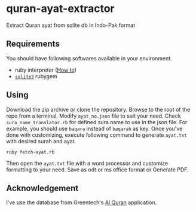 # quran-ayat-extractor
Extract Quran ayat from sqlite db in Indo-Pak format

## Requirements
You should have following softwares available in your environment. 
- ruby interpreter ([How to][2])
- [`sqlite3`][3] rubygem

## Using
Download the zip archive or clone the repository. Browse to the root of the repo from a terminal. Modify `ayat_no.json` file to suit your need. Check `sura_name_translator.rb` for defined sura name to use in the json file. 
For example, you should use `baqara` instead of `baqarah` as key. Once you've done with customizing, execute following command to generate 
`ayat.txt` with desired surah and ayat. 

    ruby fetch-ayat.rb
    
Then open the `ayat.txt` file with a word processor and customize formatting to your need. Save as odt or ms office format or Generate PDF.

## Acknowledgement

I've use the database from Greentech's [Al Quran][1] application. 

[1]:https://greentechapps.com/apps/quran/
[2]:https://www.ruby-lang.org/en/documentation/installation/
[3]:https://rubygems.org/gems/sqlite3/
